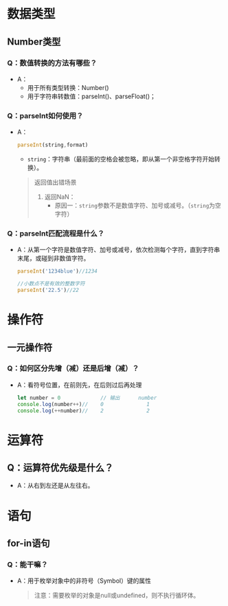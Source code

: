 # 数据类型

## Number类型

### Q：数值转换的方法有哪些？

* A：
  * 用于所有类型转换：Number()
  * 用于字符串转数值：parseInt()、parseFloat()；

### Q：parseInt如何使用？

* A：

  ````javascript
  parseInt(string,format)
  ````

  * `string`：字符串（最前面的空格会被忽略，即从第一个非空格字符开始转换）。

  > 返回值出错场景
  >
  > 1. 返回NaN：
  >    * 原因一：`string`参数不是数值字符、加号或减号。（`string`为空字符）

### Q：parseInt匹配流程是什么？

* A：从第一个字符是数值字符、加号或减号，依次检测每个字符，直到字符串末尾，或碰到非数值字符。

  ````javascript
  parseInt('1234blue')//1234
  
  //小数点不是有效的整数字符
  parseInt('22.5')//22
  ````

  

# 操作符

## 一元操作符

### Q：如何区分先增（减）还是后增（减）？

* A：看符号位置，在前则先，在后则过后再处理

  ````javascript
  let number = 0			 // 输出		number
  console.log(number++)//	 0				1
  console.log(++number)//	 2				2
  ````


# 运算符

## Q：运算符优先级是什么？

* A：从右到左还是从左往右。

# 语句

## for-in语句

### Q：能干嘛？

* A：用于枚举对象中的非符号（Symbol）键的属性

  > 注意：需要枚举的对象是null或undefined，则不执行循环体。